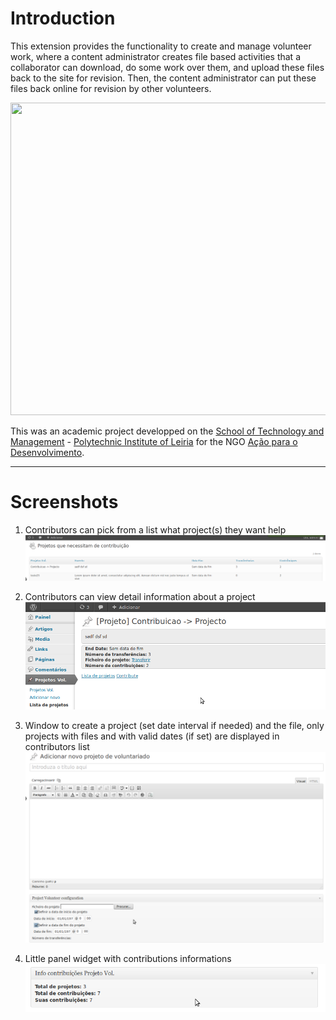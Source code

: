 # Introduction #

This extension provides the functionality to create and manage volunteer work, where a content administrator creates file based activities that a collaborator can download, do some work over them, and upload these files back to the site for revision. Then, the content administrator can put these files back online for revision by other volunteers.

<a href='http://www.youtube.com/watch?feature=player_embedded&v=tsrWOPTFO9w' target='_blank'><img src='http://img.youtube.com/vi/tsrWOPTFO9w/0.jpg' width='830' height=500 /></a>

This was an academic project developped on the [School of Technology and Management](http://www.estg.ipleiria.pt/) - [Polytechnic Institute of Leiria](http://www.ipleiria.pt/) for the NGO [Ação para o Desenvolvimento](http://www.adbissau.org/).


---


# Screenshots #

1. Contributors can pick from a list what project(s) they want help
![](https://raw.githubusercontent.com/cesperanc/volunteer-project-management-for-wordpress/master/screenshot-1.png)


2. Contributors can view detail information about a project
![](https://raw.githubusercontent.com/cesperanc/volunteer-project-management-for-wordpress/master/screenshot-2.png)


3. Window to create a project (set date interval if needed) and the file, only projects with files and with valid dates (if set) are displayed in contributors list
![](https://raw.githubusercontent.com/cesperanc/volunteer-project-management-for-wordpress/master/screenshot-3.png)


4. Little panel widget with contributions informations
![](https://raw.githubusercontent.com/cesperanc/volunteer-project-management-for-wordpress/master/screenshot-4.png)

